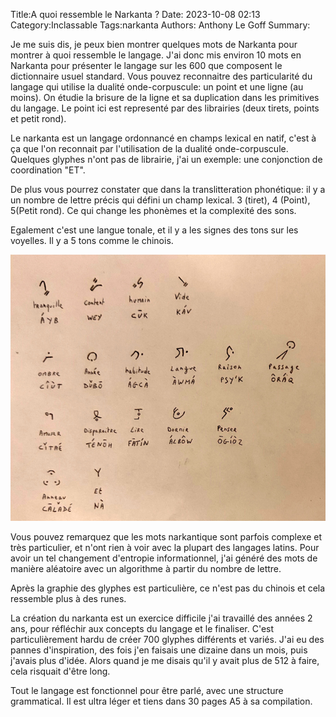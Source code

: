 Title:A quoi ressemble le Narkanta ?
Date: 2023-10-08 02:13
Category:Inclassable
Tags:narkanta
Authors: Anthony Le Goff
Summary:

Je me suis dis, je peux bien montrer quelques mots de Narkanta pour montrer à quoi ressemble le langage. J'ai donc mis environ 10 mots en Narkanta pour présenter le langage sur les 600 que composent le dictionnaire usuel standard. Vous pouvez reconnaitre des particularité du langage qui utilise la dualité onde-corpuscule: un point et une ligne (au moins). On étudie la brisure de la ligne et sa duplication dans les primitives du langage. Le point ici est representé par des librairies (deux tirets, points et petit rond). 

Le narkanta est un langage ordonnancé en champs lexical en natif, c'est à ça que l'on reconnait par l'utilisation de la dualité onde-corpuscule. Quelques glyphes n'ont pas de librairie, j'ai un exemple: une conjonction de coordination "ET". 

De plus vous pourrez constater que dans la translitteration phonétique: il y a un nombre de lettre précis qui défini un champ lexical. 3 (tiret), 4 (Point), 5(Petit rond). Ce qui change les phonèmes et la complexité des sons.

Egalement c'est une langue tonale, et il y a les signes des tons sur les voyelles. Il y a 5 tons comme le chinois. 

![narkanta](images/narkanta.jpg)

Vous pouvez remarquez que les mots narkantique sont parfois complexe et très particulier, et n'ont rien à voir avec la plupart des langages latins. Pour avoir un tel changement d'entropie informationnel, j'ai généré des mots de manière aléatoire avec un algorithme à partir du nombre de lettre. 

Après la graphie des glyphes est particulière, ce n'est pas du chinois et cela ressemble plus à des runes. 

La création du narkanta est un exercice difficile j'ai travaillé des années 2 ans, pour réfléchir aux concepts du langage et le finaliser. C'est particulièrement hardu de créer 700 glyphes différents et variés. J'ai eu des pannes d'inspiration, des fois j'en faisais une dizaine dans un mois, puis j'avais plus d'idée. Alors quand je me disais qu'il y avait plus de 512 à faire, cela risquait d'être long.

Tout le langage est fonctionnel pour être parlé, avec une structure grammatical. Il est ultra léger et tiens dans 30 pages A5 à sa compilation. 